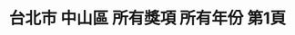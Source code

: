 ---
title: "台北市 中山區 所有獎項 所有年份 第1頁"
description: "台北市 中山區 所有獎項 所有年份 獲獎餐廳 第1頁"
keywords:
  - 美食競賽
  - 台灣美食
  - 美食精選
datePublished: "2025-06-30"
dateModified: "2025-07-03"
city: "台北市"
district: "中山區"
award: "所有獎項"
year: "所有年份"
page: 1
count: 54

restaurants:
  - name: "晶華軒 Silks House"
    city: "台北市"
    district: "中山區"
    address: "台北市中山區中山北路二段39巷3號3樓"
    phone: "0225215000#3236"
    geo: "25.054151528628463, 121.52419389383094"
    link: "台北市/中山區/晶華軒_Silks_House"
    google_map: "https://maps.app.goo.gl/RcyyZu9cmmkmzSJH6"
    footinder: "https://footinder.com.tw/%E5%8F%B0%E5%8C%97%E5%B8%82%E4%B8%AD%E5%B1%B1%E5%8D%80/31232/"
    award:
    - name: "500盤"
      year: "2024"
  - name: "COAST"
    city: "台北市"
    district: "中山區"
    address: "台北市中山區中山北路二段39巷3號B2"
    phone: "0225670237"
    geo: "25.054072214606514, 121.52469096491677"
    link: "台北市/中山區/COAST"
    google_map: "https://maps.app.goo.gl/KxvabBugrVPU1FRw9"
    footinder: "https://footinder.com.tw/%E5%8F%B0%E5%8C%97%E5%B8%82%E4%B8%AD%E5%B1%B1%E5%8D%80/47019/"
    award:
    - name: "500盤"
      year: "2024"
  - name: "RAW(暫時關閉)"
    city: "台北市"
    district: "中山區"
    address: "台北市中山區樂群三路301號"
    phone: "0285015800"
    geo: "25.08281945475802, 121.5593387767071"
    link: "台北市/中山區/RAW_暫時關閉_"
    google_map: "https://maps.app.goo.gl/hCHcddkjTbQKy2Ly8"
    footinder: "https://footinder.com.tw/%E5%8F%B0%E5%8C%97%E5%B8%82%E4%B8%AD%E5%B1%B1%E5%8D%80/1511/"
    award:
    - name: "500盤"
      year: "2024"
  - name: "fumée"
    city: "台北市"
    district: "中山區"
    address: "台北市中山區中山北路二段39巷3號B3"
    phone: ""
    geo: "25.05418847671346, 121.52423927962286"
    link: "台北市/中山區/fumée"
    google_map: "https://maps.app.goo.gl/7T5J3c4qH8j2msMD6"
    footinder: "https://footinder.com.tw/%E5%8F%B0%E5%8C%97%E5%B8%82%E4%B8%AD%E5%B1%B1%E5%8D%80/362099/"
    award:
    - name: "500盤"
      year: "2024"
  - name: "Ad astra"
    city: "台北市"
    district: "中山區"
    address: "台北市中山區中山北路二段45巷23號"
    phone: ""
    geo: "25.054510077740353, 121.52409925203494"
    link: "台北市/中山區/Ad_astra"
    google_map: "https://maps.app.goo.gl/ckoSsMNEWfXxbEwRA"
    footinder: "https://footinder.com.tw/%e5%8f%b0%e5%8c%97%e5%b8%82%e4%b8%ad%e5%b1%b1%e5%8d%80/52852/"
    award:
    - name: "500盤"
      year: "2024"
  - name: "TUTTO BELLO"
    city: "台北市"
    district: "中山區"
    address: "台北市中山區雙城街25巷15號1樓"
    phone: "0225923355"
    geo: "25.0662700179023, 121.52535190679987"
    link: "台北市/中山區/TUTTO_BELLO"
    google_map: "https://maps.app.goo.gl/qXdwx3EQkqstWGeG9"
    footinder: "https://footinder.com.tw/%E5%8F%B0%E5%8C%97%E5%B8%82%E4%B8%AD%E5%B1%B1%E5%8D%80/31289/"
    award:
    - name: "500盤"
      year: "2024"
  - name: "牛肆"
    city: "台北市"
    district: "中山區"
    address: "台北市中山區吉林路422號"
    phone: ""
    geo: "25.066024685201775, 121.53029759906646"
    link: "台北市/中山區/牛肆"
    google_map: "https://maps.app.goo.gl/NuEGDtwpxNo7xeqr8"
    footinder: "https://footinder.com.tw/%e5%8f%b0%e5%8c%97%e5%b8%82%e4%b8%ad%e5%b1%b1%e5%8d%80/47043/"
    award:
    - name: "500盤"
      year: "2024"
  - name: "La Vie by Thomas Bühner"
    city: "台北市"
    district: "中山區"
    address: "台北市中山區樂群三路200號1樓"
    phone: "0937857869"
    geo: "25.08239805137632, 121.55709045289913"
    link: "台北市/中山區/La_Vie_by_Thomas_Bühner"
    google_map: "https://maps.app.goo.gl/geFrEGcUpknygmzYA"
    footinder: "https://footinder.com.tw/%E5%8F%B0%E5%8C%97%E5%B8%82%E4%B8%AD%E5%B1%B1%E5%8D%80/176129/"
    award:
    - name: "500盤"
      year: "2024"
  - name: "Curious Table(永久歇業)"
    city: "台北市"
    district: "中山區"
    address: "台北市中山北路二段39巷3號Regent Galleria B2"
    phone: ""
    geo: "25.054083998737152, 121.52428462415465"
    link: "台北市/中山區/Curious_Table_永久歇業_"
    google_map: "https://maps.app.goo.gl/UazsyfRFHP5nEYkf8"
    footinder: "https://footinder.com.tw/%e5%8f%b0%e5%8c%97%e5%b8%82%e4%b8%ad%e5%b1%b1%e5%8d%80/52556/"
    award:
    - name: "500盤"
      year: "2024"
---
